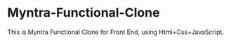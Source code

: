 # Myntra-Functional-Clone
This is Myntra Functional Clone for Front End, using Html+Css+JavaScript.
